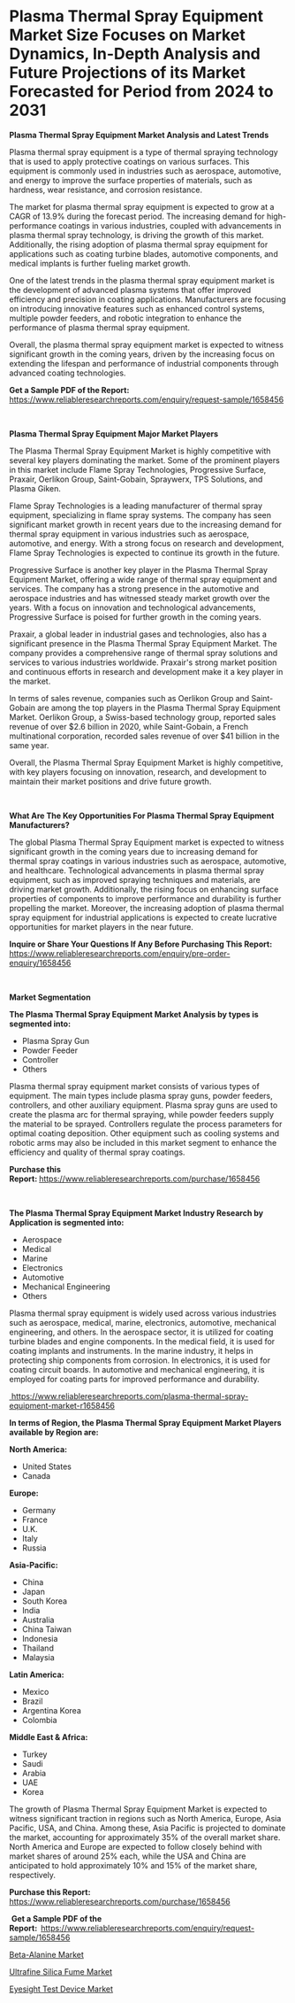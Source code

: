 <p><h1>Plasma Thermal Spray Equipment Market Size Focuses on Market Dynamics, In-Depth Analysis and Future Projections of its Market Forecasted for Period from 2024 to 2031</h1></p><p><strong>Plasma Thermal Spray Equipment Market Analysis and Latest Trends</strong></p>
<p><p>Plasma thermal spray equipment is a type of thermal spraying technology that is used to apply protective coatings on various surfaces. This equipment is commonly used in industries such as aerospace, automotive, and energy to improve the surface properties of materials, such as hardness, wear resistance, and corrosion resistance.</p><p>The market for plasma thermal spray equipment is expected to grow at a CAGR of 13.9% during the forecast period. The increasing demand for high-performance coatings in various industries, coupled with advancements in plasma thermal spray technology, is driving the growth of this market. Additionally, the rising adoption of plasma thermal spray equipment for applications such as coating turbine blades, automotive components, and medical implants is further fueling market growth.</p><p>One of the latest trends in the plasma thermal spray equipment market is the development of advanced plasma systems that offer improved efficiency and precision in coating applications. Manufacturers are focusing on introducing innovative features such as enhanced control systems, multiple powder feeders, and robotic integration to enhance the performance of plasma thermal spray equipment.</p><p>Overall, the plasma thermal spray equipment market is expected to witness significant growth in the coming years, driven by the increasing focus on extending the lifespan and performance of industrial components through advanced coating technologies.</p></p>
<p><strong>Get a Sample PDF of the Report:&nbsp;</strong> <a href="https://www.reliableresearchreports.com/enquiry/request-sample/1658456">https://www.reliableresearchreports.com/enquiry/request-sample/1658456</a></p>
<p>&nbsp;</p>
<p><strong>Plasma Thermal Spray Equipment Major Market Players</strong></p>
<p><p>The Plasma Thermal Spray Equipment Market is highly competitive with several key players dominating the market. Some of the prominent players in this market include Flame Spray Technologies, Progressive Surface, Praxair, Oerlikon Group, Saint-Gobain, Spraywerx, TPS Solutions, and Plasma Giken.</p><p>Flame Spray Technologies is a leading manufacturer of thermal spray equipment, specializing in flame spray systems. The company has seen significant market growth in recent years due to the increasing demand for thermal spray equipment in various industries such as aerospace, automotive, and energy. With a strong focus on research and development, Flame Spray Technologies is expected to continue its growth in the future.</p><p>Progressive Surface is another key player in the Plasma Thermal Spray Equipment Market, offering a wide range of thermal spray equipment and services. The company has a strong presence in the automotive and aerospace industries and has witnessed steady market growth over the years. With a focus on innovation and technological advancements, Progressive Surface is poised for further growth in the coming years.</p><p>Praxair, a global leader in industrial gases and technologies, also has a significant presence in the Plasma Thermal Spray Equipment Market. The company provides a comprehensive range of thermal spray solutions and services to various industries worldwide. Praxair's strong market position and continuous efforts in research and development make it a key player in the market.</p><p>In terms of sales revenue, companies such as Oerlikon Group and Saint-Gobain are among the top players in the Plasma Thermal Spray Equipment Market. Oerlikon Group, a Swiss-based technology group, reported sales revenue of over $2.6 billion in 2020, while Saint-Gobain, a French multinational corporation, recorded sales revenue of over $41 billion in the same year.</p><p>Overall, the Plasma Thermal Spray Equipment Market is highly competitive, with key players focusing on innovation, research, and development to maintain their market positions and drive future growth.</p></p>
<p>&nbsp;</p>
<p><strong>What Are The Key Opportunities For Plasma Thermal Spray Equipment Manufacturers?</strong></p>
<p><p>The global Plasma Thermal Spray Equipment market is expected to witness significant growth in the coming years due to increasing demand for thermal spray coatings in various industries such as aerospace, automotive, and healthcare. Technological advancements in plasma thermal spray equipment, such as improved spraying techniques and materials, are driving market growth. Additionally, the rising focus on enhancing surface properties of components to improve performance and durability is further propelling the market. Moreover, the increasing adoption of plasma thermal spray equipment for industrial applications is expected to create lucrative opportunities for market players in the near future.</p></p>
<p><strong>Inquire or Share Your Questions If Any Before Purchasing This Report:</strong> <a href="https://www.reliableresearchreports.com/enquiry/pre-order-enquiry/1658456">https://www.reliableresearchreports.com/enquiry/pre-order-enquiry/1658456</a></p>
<p>&nbsp;</p>
<p><strong>Market Segmentation</strong></p>
<p><strong>The Plasma Thermal Spray Equipment Market Analysis by types is segmented into:</strong></p>
<p><ul><li>Plasma Spray Gun</li><li>Powder Feeder</li><li>Controller</li><li>Others</li></ul></p>
<p><p>Plasma thermal spray equipment market consists of various types of equipment. The main types include plasma spray guns, powder feeders, controllers, and other auxiliary equipment. Plasma spray guns are used to create the plasma arc for thermal spraying, while powder feeders supply the material to be sprayed. Controllers regulate the process parameters for optimal coating deposition. Other equipment such as cooling systems and robotic arms may also be included in this market segment to enhance the efficiency and quality of thermal spray coatings.</p></p>
<p><strong>Purchase this Report:&nbsp;</strong><a href="https://www.reliableresearchreports.com/purchase/1658456">https://www.reliableresearchreports.com/purchase/1658456</a></p>
<p>&nbsp;</p>
<p><strong>The Plasma Thermal Spray Equipment Market Industry Research by Application is segmented into:</strong></p>
<p><ul><li>Aerospace</li><li>Medical</li><li>Marine</li><li>Electronics</li><li>Automotive</li><li>Mechanical Engineering</li><li>Others</li></ul></p>
<p><p>Plasma thermal spray equipment is widely used across various industries such as aerospace, medical, marine, electronics, automotive, mechanical engineering, and others. In the aerospace sector, it is utilized for coating turbine blades and engine components. In the medical field, it is used for coating implants and instruments. In the marine industry, it helps in protecting ship components from corrosion. In electronics, it is used for coating circuit boards. In automotive and mechanical engineering, it is employed for coating parts for improved performance and durability.</p></p>
<p><a href="https://www.reliableresearchreports.com/plasma-thermal-spray-equipment-market-r1658456">&nbsp;https://www.reliableresearchreports.com/plasma-thermal-spray-equipment-market-r1658456</a></p>
<p><strong>In terms of Region, the Plasma Thermal Spray Equipment Market Players available by Region are:</strong></p>
<p>
    <p> <strong> North America: </strong>
        <ul>
            <li>United States</li>
            <li>Canada</li>
        </ul>
        </p> 
    <p> <strong> Europe: </strong>
        <ul>
            <li>Germany</li>
            <li>France</li>
            <li>U.K.</li>
            <li>Italy</li>
            <li>Russia</li>
        </ul>
        </p> 
    <p> <strong> Asia-Pacific: </strong>
        <ul>
            <li>China</li>
            <li>Japan</li>
            <li>South Korea</li>
            <li>India</li>
            <li>Australia</li>
            <li>China Taiwan</li>
            <li>Indonesia</li>
            <li>Thailand</li>
            <li>Malaysia</li>
        </ul>
        </p> 
    <p> <strong> Latin America: </strong>
        <ul>
            <li>Mexico</li>
            <li>Brazil</li>
            <li>Argentina Korea</li>
            <li>Colombia</li>
        </ul>
        </p> 
    <p> <strong> Middle East & Africa: </strong>
        <ul>
            <li>Turkey</li>
            <li>Saudi</li>
            <li>Arabia</li>
            <li>UAE</li>
            <li>Korea</li>
        </ul>
    </p>
    </p>
<p><p>The growth of Plasma Thermal Spray Equipment Market is expected to witness significant traction in regions such as North America, Europe, Asia Pacific, USA, and China. Among these, Asia Pacific is projected to dominate the market, accounting for approximately 35% of the overall market share. North America and Europe are expected to follow closely behind with market shares of around 25% each, while the USA and China are anticipated to hold approximately 10% and 15% of the market share, respectively.</p></p>
<p><strong>Purchase this Report: </strong><a href="https://www.reliableresearchreports.com/purchase/1658456">https://www.reliableresearchreports.com/purchase/1658456</a></p>
<p>&nbsp;<strong>Get a Sample PDF of the Report:&nbsp;&nbsp;</strong><a href="https://www.reliableresearchreports.com/enquiry/request-sample/1658456">https://www.reliableresearchreports.com/enquiry/request-sample/1658456</a></p>
<p><strong></strong></p>
<p><p><a href="https://github.com/esmeraldaezzy156/Market-Research-Report-List-1/blob/main/beta-alanine-market.md">Beta-Alanine Market</a></p><p><a href="https://github.com/JewelMohr52/Market-Research-Report-List-1/blob/main/ultrafine-silica-fume-market.md">Ultrafine Silica Fume Market</a></p><p><a href="https://github.com/carolalsopr44536/Market-Research-Report-List-1/blob/main/eyesight-test-device-market.md">Eyesight Test Device Market</a></p></p>
